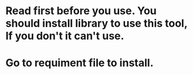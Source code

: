 # Read first before you use.  You should install library to use this tool, If you don't it can't use. 
# Go to requiment file to install. 

